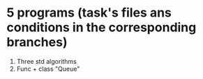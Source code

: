 # 5 programs (task's files ans conditions in the corresponding branches)
1) Three std algorithms
2) Func + class "Queue" 
